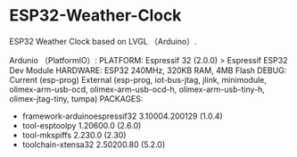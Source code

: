 # ESP32-Weather-Clock
ESP32 Weather Clock based on LVGL （Arduino）.


Ardunio （PlatformIO）:
PLATFORM: Espressif 32 (2.0.0) > Espressif ESP32 Dev Module
HARDWARE: ESP32 240MHz, 320KB RAM, 4MB Flash
DEBUG: Current (esp-prog) External (esp-prog, iot-bus-jtag, jlink, minimodule, olimex-arm-usb-ocd, olimex-arm-usb-ocd-h, olimex-arm-usb-tiny-h, olimex-jtag-tiny, tumpa)
PACKAGES:
 - framework-arduinoespressif32 3.10004.200129 (1.0.4)
 - tool-esptoolpy 1.20600.0 (2.6.0)
 - tool-mkspiffs 2.230.0 (2.30)
 - toolchain-xtensa32 2.50200.80 (5.2.0)
  
  
